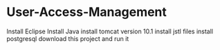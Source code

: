 # User-Access-Management
Install Eclipse
Install Java
install tomcat version 10.1
install jstl files
install postgresql 
download this project and run it
